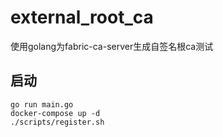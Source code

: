 # external_root_ca
使用golang为fabric-ca-server生成自签名根ca测试

## 启动
```
go run main.go
docker-compose up -d
./scripts/register.sh
```